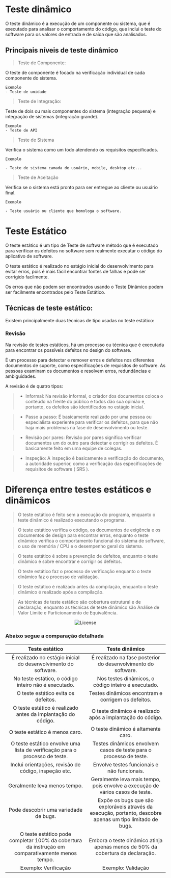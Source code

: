 # Teste dinâmico 

O teste dinâmico é a execução de um componente ou sistema, que é executado para analisar o comportamento do código, que inclui o teste do software para os valores de entrada e de saída que são analisados. 


## Principais níveis de teste dinâmico

> Teste de Componente: 

O teste de componente é focado na verificação individual de cada componente do sistema. 
```` 
Exemplo  
- Teste de unidade 
````
> Teste de Integração: 

Teste de dois ou mais componentes do sistema (integração pequena) e integração de sistemas (integração grande).
````
Exemplo
- Teste de API 
````
> Teste de Sistema 

Verifica o sistema como um todo atendendo os requisitos especificados.
````
Exemplo 

- Teste de sistema camada de usuário, mobile, desktop etc...
````
> Teste de Aceitação 

Verifica se o sistema está pronto para ser entregue ao cliente ou usuário final.
````
Exemplo 

- Teste usuário ou cliente que homologa o software.
````
# Teste Estático 

O teste estático é um tipo de Teste de software método que é executado para verificar os defeitos no software sem realmente executar o código do aplicativo de software.

O teste estático é realizado no estágio inicial do desenvolvimento para evitar erros, pois é mais fácil encontrar fontes de falhas e pode ser corrigido facilmente.

Os erros que não podem ser encontrados usando o Teste Dinâmico podem ser facilmente encontrados pelo Teste Estático.

## Técnicas de teste estático:

Existem principalmente duas técnicas de tipo usadas no teste estático:

### Revisão 

Na revisão de testes estáticos, há um processo ou técnica que é executada para encontrar os possíveis defeitos no design do software. 

É um processo para detectar e remover erros e defeitos nos diferentes documentos de suporte, como especificações de requisitos de software. As pessoas examinam os documentos e resolvem erros, redundâncias e ambiguidades.

A revisão é de quatro tipos:

> - Informal: Na revisão informal, o criador dos documentos coloca o conteúdo na frente do público e todos dão sua opinião e, portanto, os defeitos são identificados no estágio inicial.

> - Passo a passo: É basicamente realizado por uma pessoa ou especialista experiente para verificar os defeitos, para que não haja mais problemas na fase de desenvolvimento ou teste.

> - Revisão por pares: Revisão por pares significa verificar documentos um do outro para detectar e corrigir os defeitos. É basicamente feito em uma equipe de colegas.

> - Inspeção: A inspeção é basicamente a verificação do documento, a autoridade superior, como a verificação das especificações de requisitos de software ( SRS ).



# Diferença entre testes estáticos e dinâmicos

> O teste estático é feito sem a execução do programa, enquanto o teste dinâmico é realizado executando o programa.

> O teste estático verifica o código, os documentos de exigência e os documentos de design para encontrar erros, enquanto o teste dinâmico verifica o comportamento funcional do sistema de software, o uso de memória / CPU e o desempenho geral do sistema.

> O teste estático é sobre a prevenção de defeitos, enquanto o teste dinâmico é sobre encontrar e corrigir os defeitos.

> O teste estático faz o processo de verificação enquanto o teste dinâmico faz o processo de validação.

> O teste estático é realizado antes da compilação, enquanto o teste dinâmico é realizado após a compilação.

> As técnicas de teste estático são cobertura estrutural e de declaração, enquanto as técnicas de teste dinâmico são Análise de Valor Limite e Particionamento de Equivalência.

<p align="center">
  <img alt="License" src="https://github.com/rxaviersantos/software-testing/assets/85380530/56791bec-3581-49e2-8358-47d932751fed">
</p>

### Abaixo segue a comparação detalhada

| Teste estático | Teste dinâmico | 
|    :----:      |    :----:   |        
| É realizado no estágio inicial do desenvolvimento do software.     | É realizado na fase posterior do desenvolvimento do software.     |
| No teste estático, o código inteiro não é executado.  | Nos testes dinâmicos, o código inteiro é executado.      | 
| O teste estático evita os defeitos.   | Testes dinâmicos encontram e corrigem os defeitos.       | 
| O teste estático é realizado antes da implantação do código. | O teste dinâmico é realizado após a implantação do código.     | 
| O teste estático é menos caro.  | O teste dinâmico é altamente caro.     | 
| O teste estático envolve uma lista de verificação para o processo de teste.  | Testes dinâmicos envolvem casos de teste para o processo de teste.      | 
| Inclui orientações, revisão de código, inspeção etc.   | Envolve testes funcionais e não funcionais.       | 
| Geralmente leva menos tempo.   | Geralmente leva mais tempo, pois envolve a execução de vários casos de teste.     | 
| Pode descobrir uma variedade de bugs.  | Expõe os bugs que são exploráveis através da execução, portanto, descobre apenas um tipo limitado de bugs.       | 
| O teste estático pode completar 100% da cobertura da instrução em comparativamente menos tempo.   |  Embora o teste dinâmico atinja apenas menos de 50% da cobertura da declaração.       | 
| Exemplo: Verificação  | Exemplo: Validação   | 
